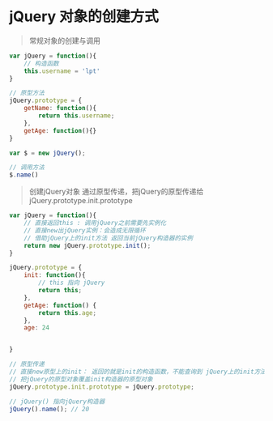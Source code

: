 # jQuery 对象的创建方式

> 常规对象的创建与调用
```javascript
var jQuery = function(){
	// 构造函数
	this.username = 'lpt'
}

// 原型方法
jQuery.prototype = {
	getName: function(){
		return this.username;
	},
	getAge: function(){}
}

var $ = new jQuery();

// 调用方法
$.name()
```

> 创建jQuery对象
通过原型传递，把jQuery的原型传递给jQuery.prototype.init.prototype
```javascript
var jQuery = function(){
	// 直接返回this : 调用jQuery之前需要先实例化
	// 直接new出jQuery实例：会造成无限循环
	// 借助jQuery上的init方法 返回当前jQuery构造器的实例
	return new jQuery.prototype.init();
}

jQuery.prototype = {
	init: function(){
		// this 指向 jQuery
		return this;
	},
	getAge: function() {
		return this.age;
	},
	age: 24


}

// 原型传递
// 直接new原型上的init： 返回的就是init的构造函数，不能查询到 jQuery上的init方法
// 把jQuery的原型对象覆盖init构造器的原型对象
jQuery.prototype.init.prototype = jQuery.prototype;

// jQuery() 指向jQuery构造器
jQuery().name(); // 20
```
